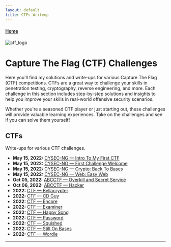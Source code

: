 ```yaml
---
layout: default
title: CTFs Writeup
---
```


<h4 class="mume-header" id="main">
  <a href="./index.html">Home</a>&#xA0;&#xA0;&#xA0;
</h4>

![ctf_logo](https://github.com/user-attachments/assets/279360a7-0a08-4388-ae83-77dc171152b6)

# Capture The Flag (CTF) Challenges

Here you'll find my solutions and write-ups for various Capture The Flag (CTF) competitions. CTFs are a great way to challenge your skills in penetration testing, cryptography, reverse engineering, and more. Each challenge in this section includes step-by-step solutions and insights to help you improve your skills in real-world offensive security scenarios.

Whether you're a seasoned CTF player or just starting out, these challenges will provide valuable learning experiences. Take on the challenges and see if you can solve them yourself!

## **CTFs**
Write-ups for various CTF challenges.

- **May 15, 2022:** [CYSEC-NG — Intro To My First CTF](https://sonofabot.github.io/Posts/CTF/CTFs.html)
- **May 15, 2022:** [CYSEC-NG — First Challenge Welcome](https://sonofabot.github.io/Posts/CTF/Welcome.html)
- **May 15, 2022:** [CYSEC-NG — Crypto: Back To Bases](https://sonofabot.github.io/Posts/CTF/backtobases.html)
- **May 15, 2022:** [CYSEC-NG — Web: Easy Web](https://sonofabot.github.io/Posts/CTF/easyweb.html)
- **Oct 05, 2022:** [ABCCTF — Overkill and Secret Service](https://sonofabot.github.io/Posts/CTF/Ov3rkill.html)
- **Oct 06, 2022:** [ABCCTF — Hacker](https://sonofabot.github.io/Posts/CTF/Hacker.html)
- **2022:** [CTF — Bellacrypter](https://sonofabot.github.io/Posts/CTF/bellacrypter.html)
- **2022:** [CTF — CD Guy](https://sonofabot.github.io/Posts/CTF/cdguy.html)
- **2022:** [CTF — Encore](https://sonofabot.github.io/Posts/CTF/encore.html)
- **2022:** [CTF — Examiner](https://sonofabot.github.io/Posts/CTF/examiner.html)
- **2022:** [CTF — Happy Song](https://sonofabot.github.io/Posts/CTF/happysong.html)
- **2022:** [CTF — Password](https://sonofabot.github.io/Posts/CTF/password.html)
- **2022:** [CTF — Squished](https://sonofabot.github.io/Posts/CTF/squished.html)
- **2022:** [CTF — Still On Bases](https://sonofabot.github.io/Posts/CTF/stillonbases.html)
- **2022:** [CTF — Wordle](https://sonofabot.github.io/Posts/CTF/wordle.html)

---


